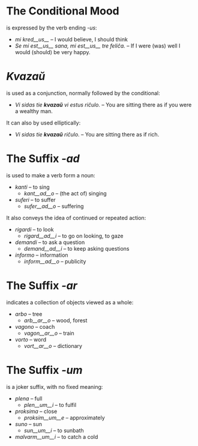 # The Conditional Mood

is expressed by the verb ending *-us*:

- *mi kred__us__* – I would believe, I should think
- *Se mi est__us__ sana, mi est__us__ tre feliĉa.* – If I were (was) well I would (should) be very happy.

# *Kvazaŭ*

is used as a conjunction, normally followed by the conditional:

- *Vi sidas tie __kvazaŭ__ vi estus riĉulo.* – You are sitting there as if you were a wealthy man.

It can also by used elliptically:

- *Vi sidas tie __kvazaŭ__ riĉulo.* – You are sitting there as if rich.

# The Suffix *-ad*

is used to make a verb form a noun:

- *kanti* – to sing
  - *kant__ad__o* – (the act of) singing
- *suferi* – to suffer
    - *sufer__ad__o* – suffering

It also conveys the idea of continued or repeated action:

- *rigardi* – to look
  - *rigard__ad__i* – to go on looking, to gaze
- *demandi* – to ask a question
    - *demand__ad__i* – to keep asking questions
- *informo* – information
    - *inform__ad__o* – publicity


# The Suffix *-ar*

indicates a collection of objects viewed as a whole:

- *arbo* – tree
    - *arb__ar__o* – wood, forest
- *vagono* – coach
    - *vagon__ar__o* – train
- *vorto* – word
    - *vort__ar__o* – dictionary


# The Suffix *-um*

is a joker suffix, with no fixed meaning:

- *plena* – full
  -  *plen__um__i* – to fulfil
- *proksima* – close
  -  *proksim__um__e* – approximately
- *suno* – sun
    - *sun__um__i* – to sunbath
- *malvarm__um__i* – to catch a cold
 
